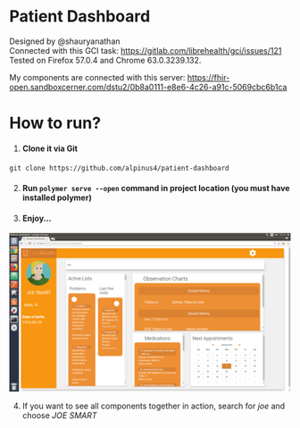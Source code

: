 # Patient Dashboard
Designed by @shauryanathan</br>
Connected with this GCI task: https://gitlab.com/librehealth/gci/issues/121</br>
Tested on Firefox 57.0.4 and Chrome 63.0.3239.132.

My components are connected with this server: https://fhir-open.sandboxcerner.com/dstu2/0b8a0111-e8e6-4c26-a91c-5069cbc6b1ca

# How to run?

1. #### Clone it via Git
```
git clone https://github.com/alpinus4/patient-dashboard
```
2. #### Run `polymer serve --open` command in project location (you must have installed polymer)

3. #### Enjoy...

![](images/screenshot.png?raw=true "Title")


4. If you want to see all components together in action, search for _joe_ and choose _JOE SMART_
